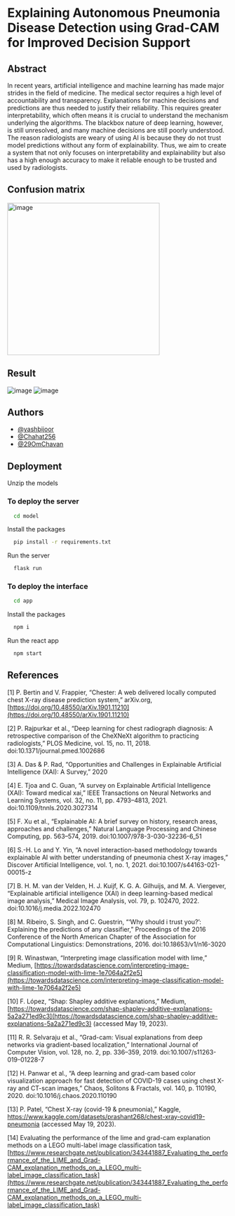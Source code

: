 
# Explaining Autonomous Pneumonia Disease Detection using Grad-CAM for Improved Decision Support

## Abstract

In recent years, artificial intelligence and machine learning has made major strides in the field of medicine. The medical sector requires a high level of accountability and transparency. Explanations for machine decisions and predictions are thus needed to justify their reliability. This requires greater interpretability, which often means it is crucial to understand the mechanism underlying the algorithms. The blackbox nature of deep learning, however, is still unresolved, and many machine decisions are still poorly understood. The reason radiologists are weary of using AI is because they do not trust model predictions without any form of explainability. Thus, we aim to create a system that not only focuses on interpretability and explainability but also has a high enough accuracy to make it reliable enough to be trusted and used by radiologists.

## Confusion matrix

<img width="347" alt="image" src="https://github.com/yashbijoor/pneumonia-app/assets/80248111/599b6c07-70c3-4447-99f4-6e2fe35b9a64">

## Result

![image](https://github.com/yashbijoor/pneumonia-app/assets/80248111/919a3e13-4e4f-4dba-819b-c0a4e6323708)
![image](https://github.com/yashbijoor/pneumonia-app/assets/80248111/07214546-ce34-4ee1-9833-f7f9e5daebba)


## Authors

- [@yashbijoor](https://www.github.com/yashbijoor)
- [@Chahat256](https://www.github.com/Chahat256)
- [@29OmChavan](https://www.github.com/29OmChavan)

## Deployment

Unzip the models

### To deploy the server

```bash
  cd model
```
Install the packages
```bash
  pip install -r requirements.txt
```
Run the server
```bash
  flask run
```
### To deploy the interface

```bash
  cd app
```
Install the packages
```bash
  npm i
```
Run the react app
```bash
  npm start
```

## References

[1] P. Bertin and V. Frappier, “Chester: A web delivered locally computed chest X-ray disease prediction system,” arXiv.org, [https://doi.org/10.48550/arXiv.1901.11210](https://doi.org/10.48550/arXiv.1901.11210)

[2] P. Rajpurkar et al., “Deep learning for chest radiograph diagnosis: A retrospective comparison of the CheXNeXt algorithm to practicing radiologists,” PLOS Medicine, vol. 15, no. 11, 2018. doi:10.1371/journal.pmed.1002686 

[3] A. Das & P. Rad,  “Opportunities and Challenges in Explainable Artificial Intelligence (XAI): A Survey,” 2020

​​[4] E. Tjoa and C. Guan, “A survey on Explainable Artificial Intelligence (XAI): Toward medical xai,” IEEE Transactions on Neural Networks and Learning Systems, vol. 32, no. 11, pp. 4793–4813, 2021. doi:10.1109/tnnls.2020.3027314

​​[5] F. Xu et al., “Explainable AI: A brief survey on history, research areas, approaches and challenges,” Natural Language Processing and Chinese Computing, pp. 563–574, 2019. doi:10.1007/978-3-030-32236-6_51 

[6] S.-H. Lo and Y. Yin, “A novel interaction-based methodology towards explainable AI with better understanding of pneumonia chest X-ray images,” Discover Artificial Intelligence, vol. 1, no. 1, 2021. doi:10.1007/s44163-021-00015-z

[7] B. H. M. van der Velden, H. J. Kuijf, K. G. A. Gilhuijs, and M. A. Viergever, “Explainable artificial intelligence (XAI) in deep learning-based medical image analysis,” Medical Image Analysis, vol. 79, p. 102470, 2022. doi:10.1016/j.media.2022.102470 

[8] M. Ribeiro, S. Singh, and C. Guestrin, “‘Why should i trust you?’: Explaining the predictions of any classifier,” Proceedings of the 2016 Conference of the North American Chapter of the Association for Computational Linguistics: Demonstrations, 2016. doi:10.18653/v1/n16-3020 

[9] R. Winastwan, “Interpreting image classification model with lime,” Medium, [https://towardsdatascience.com/interpreting-image-classification-model-with-lime-1e7064a2f2e5](https://towardsdatascience.com/interpreting-image-classification-model-with-lime-1e7064a2f2e5)

[10] F. López, “Shap: Shapley additive explanations,” Medium, [https://towardsdatascience.com/shap-shapley-additive-explanations-5a2a271ed9c3](https://towardsdatascience.com/shap-shapley-additive-explanations-5a2a271ed9c3) (accessed May 19, 2023).

[11] R. R. Selvaraju et al., “Grad-cam: Visual explanations from deep networks via gradient-based localization,” International Journal of Computer Vision, vol. 128, no. 2, pp. 336–359, 2019. doi:10.1007/s11263-019-01228-7 

[12] H. Panwar et al., “A deep learning and grad-cam based color visualization approach for fast detection of COVID-19 cases using chest X-ray and CT-scan images,” Chaos, Solitons & Fractals, vol. 140, p. 110190, 2020. doi:10.1016/j.chaos.2020.110190 

[13] P. Patel, “Chest X-ray (covid-19 & pneumonia),” Kaggle, https://www.kaggle.com/datasets/prashant268/chest-xray-covid19-pneumonia (accessed May 19, 2023). 

[14] Evaluating the performance of the lime and grad-cam explanation methods on a LEGO multi-label image classification task, [https://www.researchgate.net/publication/343441887_Evaluating_the_performance_of_the_LIME_and_Grad-CAM_explanation_methods_on_a_LEGO_multi-label_image_classification_task](https://www.researchgate.net/publication/343441887_Evaluating_the_performance_of_the_LIME_and_Grad-CAM_explanation_methods_on_a_LEGO_multi-label_image_classification_task)
